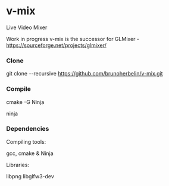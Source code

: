 # v-mix
Live Video Mixer

Work in progress
v-mix is the successor for GLMixer - https://sourceforge.net/projects/glmixer/


### Clone

git clone --recursive https://github.com/brunoherbelin/v-mix.git

### Compile

cmake -G Ninja

ninja

### Dependencies

Compiling tools:

gcc, cmake & Ninja

Libraries:

libpng
libglfw3-dev
